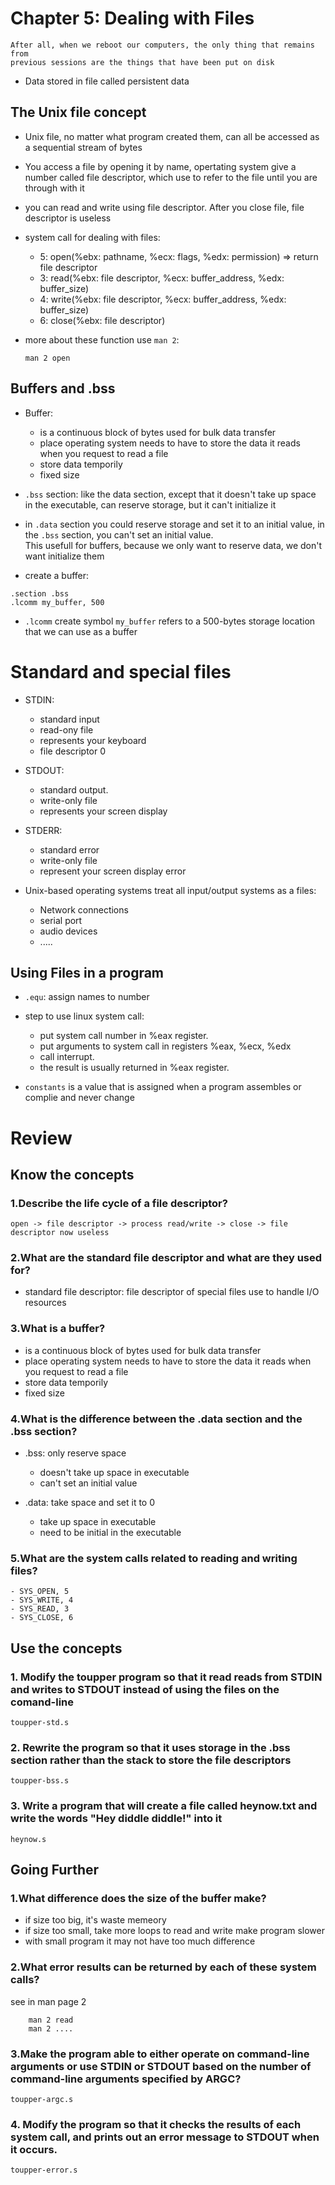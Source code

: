 # Chapter 5: Dealing with Files

```
After all, when we reboot our computers, the only thing that remains from
previous sessions are the things that have been put on disk
```
- Data stored in file called persistent data


## The Unix file concept
- Unix file, no matter what program created them, can all be accessed as a sequential stream of bytes
- You access a file by opening it by name, opertating system give a number
  called file descriptor, which use to refer to the file until you are through
  with it
- you can read and write using file descriptor. After you close file, file descriptor is useless
 
- system call for dealing with files:
    - 5: open(%ebx: pathname, %ecx: flags, %edx: permission)
        => return file descriptor
    - 3: read(%ebx: file descriptor, %ecx: buffer_address, %edx: buffer_size) 
    - 4: write(%ebx: file descriptor, %ecx: buffer_address, %edx: buffer_size) 
    - 6: close(%ebx: file descriptor) 
 
- more about these function use `man 2`:
    ```
    man 2 open
    ```

## Buffers and .bss
- Buffer: 
    - is a continuous block of bytes used for bulk data transfer
    - place operating system needs to have to store the data it reads when you request to read a file
    - store data temporily
    - fixed size
- `.bss` section: like the data section, except that it doesn't take up space in the executable, can reserve storage, but it can't initialize it
- in `.data` section you could reserve storage and set it to an initial value,
  in the `.bss` section, you can't set an initial value.  
  This usefull for buffers, because we only want to reserve data, we don't want initialize them 
 
- create a buffer: 
```
.section .bss
.lcomm my_buffer, 500
```
- `.lcomm` create symbol `my_buffer` refers to a 500-bytes storage location that we can use as a buffer   
 
# Standard and special files

- STDIN: 
    - standard input
    - read-ony file
    - represents your keyboard
    - file descriptor 0 
    
- STDOUT:
    - standard output. 
    - write-only file
    - represents your screen display

- STDERR:
    - standard error
    - write-only file
    - represent your screen display error
 
 - Unix-based operating systems treat all input/output systems as a files:
    - Network connections 
    - serial port
    - audio devices
    - .....

## Using Files in a program
- `.equ`: assign names to number
- step to use linux system call:
    - put system call number in %eax register.
    - put arguments to system call in registers %eax, %ecx, %edx
    - call interrupt.
    - the result is usually returned in %eax register.
     
- `constants` is a value that is assigned when a program assembles or complie and never change

# Review
## Know the concepts
### 1.Describe the life cycle of a file descriptor?
    open -> file descriptor -> process read/write -> close -> file descriptor now useless
            
### 2.What are the standard file descriptor and what are they used for?
- standard file descriptor: file descriptor of special files use to handle I/O
  resources
 
### 3.What is a buffer?
- is a continuous block of bytes used for bulk data transfer
- place operating system needs to have to store the data it reads when you request to read a file
- store data temporily
- fixed size

### 4.What is the difference between the .data section and the .bss section?
- .bss: only reserve space
    - doesn't take up space in executable
    - can't set an initial value
    
- .data: take space and set it to 0
    - take up space in executable 
    - need to be initial in the executable

### 5.What are the system calls related to reading and writing files?
    - SYS_OPEN, 5
    - SYS_WRITE, 4
    - SYS_READ, 3
    - SYS_CLOSE, 6
    
## Use the concepts
### 1. Modify the toupper program so that it read reads from STDIN and writes to STDOUT instead of using the files on the comand-line
    toupper-std.s
### 2. Rewrite the program so that it uses storage in the .bss section rather than the stack to store the file descriptors 
    toupper-bss.s
### 3. Write a program that will create a file called heynow.txt and write the words "Hey diddle diddle!" into it
    heynow.s
## Going Further
### 1.What difference does the size of the buffer make?
- if size too big, it's waste memeory
- if size too small, take more loops to read and write make program slower
- with small program it may not have too much difference

### 2.What error results can be returned by each of these system calls?
see in man page 2
```
    man 2 read
    man 2 ....
```
### 3.Make the program able to either operate on command-line arguments or use STDIN or STDOUT based on the number of command-line arguments specified by ARGC?
    toupper-argc.s
### 4. Modify the program so that it checks the results of each system call, and prints out an error message to STDOUT when it occurs.
    toupper-error.s
